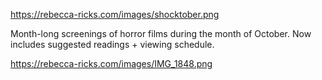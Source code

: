 https://rebecca-ricks.com/images/shocktober.png

Month-long screenings of horror films during the month of October. Now includes suggested readings + viewing schedule.

https://rebecca-ricks.com/images/IMG_1848.png
